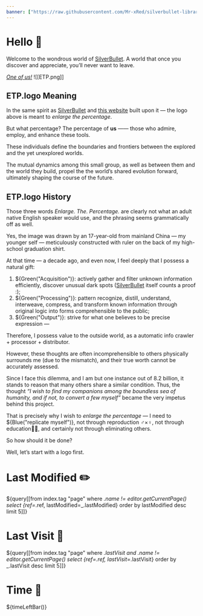 ```yaml
---
banner: ["https://raw.githubusercontent.com/Mr-xRed/silverbullet-libraries/refs/heads/main/banner/welcome.jpg"]
---
```


# Hello 👋

Welcome to the wondrous world of [SilverBullet](https://v2.silverbullet.md/). A world that once you discover and appreciate, you’ll never want to leave.

_[One of us!](https://community.silverbullet.md/)_
![[ETP.png]]

## ETP.logo Meaning

In the same spirit as [SilverBullet](https://silverbullet.md/) and [this website](https://enlarge-the-percentage.fly.dev/) built upon it — the logo above is meant to _enlarge the percentage_.

But what percentage? The percentage of **us** —— those who admire, employ, and enhance these tools.

These individuals define the boundaries and frontiers between the explored and the yet unexplored worlds.

The mutual dynamics among this small group, as well as between them and the world they build, propel the the world’s shared evolution forward, ultimately shaping the course of the future.

## ETP.logo History

Those three words _Enlarge. The. Percentage._ are clearly not what an adult native English speaker would use, and the phrasing seems grammatically off as well. 

Yes, the image was drawn by an 17-year-old from mainland China — my younger self — meticulously constructed with ruler on the back of my high-school graduation shirt.

At that time — a decade ago, and even now, I feel deeply that I possess a natural gift:

1. ${Green("Acquisition")}: actively gather and filter unknown information efficiently, discover unusual dark spots ([SilverBullet](https://silverbullet.md/) itself counts a proof :);
2. ${Green("Processing")}: pattern recognize, distill, understand, interweave, compress, and transform known information through original logic into forms comprehensible to the public; 
3. ${Green("Output")}: strive for what one believes to be precise expression —

Therefore, I possess value to the outside world, as a automatic info crawler + processor + distributor.

However, these thoughts are often incomprehensible to others physically surrounds me (due to the mismatch), and their true worth cannot be accurately assessed.

Since I face this dilemma, and I am but one instance out of 8.2 billion, it stands to reason that many others share a similar condition. Thus, the thought *“I wish to find my companions among the boundless sea of humanity, and if not, to convert a few myself”* became the very impetus behind this project.

That is precisely why I wish to _enlarge the percentage_ — I need to ${Blue("replicate myself")}, not through reproduction ♂×♀, not through education🧑‍🎓, and certainly not through eliminating others. 

So how should it be done? 

Well, let’s start with a logo first.

# Last Modified ✏️

${query[[from index.tag "page" where _.name != editor.getCurrentPage() select {ref=_.ref, lastModified=_.lastModified} order by lastModified desc limit 5]]}

# Last Visit 👀

${query[[from index.tag "page" 
         where _.lastVisit and _.name != editor.getCurrentPage()
         select {ref=_.ref, lastVisit=_.lastVisit} 
         order by _.lastVisit desc 
         limit 5]]}

# Time 🌄

${timeLeftBar()}